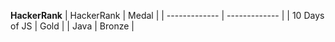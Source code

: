 **HackerRank**
| HackerRank  | Medal |
| ------------- | ------------- |
| 10 Days of JS  | Gold  |
| Java | Bronze |
